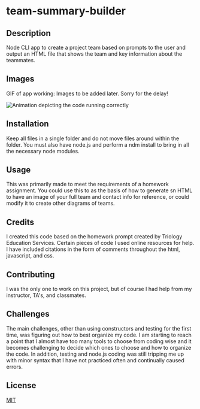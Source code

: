 # team-summary-builder

## Description 
Node CLI app to create a project team based on prompts to the user and output an HTML file that shows the team and key information about the teammates.

## Images
GIF of app working: Images to be added later. Sorry for the delay!

![Animation depicting the code running correctly](#)

## Installation 
Keep all files in a single folder and do not move files around within the folder. You must also have node.js and perform a ndm install to bring in all the necessary node modules.

## Usage 
This was primarily made to meet the requirements of a homework assignment. You could use this to as the basis of how to generate sn HTML to have an image of your full team and contact info for reference, or could modify it to create other diagrams of teams.

## Credits 
I created this code based on the homework prompt created by Triology Education Services. Certain pieces of code I used online resources for help. I have included citations in the form of comments throughout the html, javascript, and css.

## Contributing 
I was the only one to work on this project, but of course I had help from my instructor, TA's, and classmates.

## Challenges
The main challenges, other than using constructors and testing for the first time, was figuring out how to best organize my code. I am starting to reach a point that I almost have too many tools to choose from coding wise and it becomes challenging to decide which ones to choose and how to organize the code. In addition, testing and node.js coding was still tripping me up with minor syntax that I have not practiced often and continually caused errors.

## License
[MIT](https://choosealicense.com/licenses/mit/)
